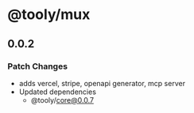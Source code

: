 # @tooly/mux

## 0.0.2

### Patch Changes

- adds vercel, stripe, openapi generator, mcp server
- Updated dependencies
  - @tooly/core@0.0.7
